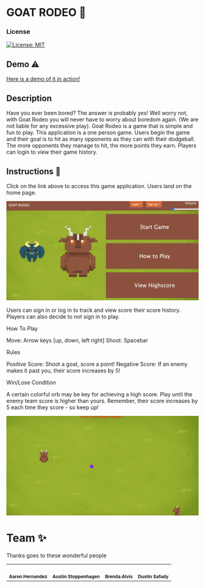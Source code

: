 # GOAT RODEO 🐐
### License
[![License: MIT](https://img.shields.io/badge/License-MIT-blue.svg)](https://opensource.org/licenses/MIT)

## Demo ⚠️
[Here is a demo of it in action!](https://courtsandrevival.herokuapp.com/game) 

## Description
Have you ever been bored? The answer is probably yes! Well worry not, with Goat Rodeo you will never have to worry about boredom again. (We are not liable for any excessive play). Goat Rodeo is a game that is simple and fun to play. This application is a one person game. Users begin the game and their goal is to hit as many opponents as they can with their dodgeball. The more opponents they manage to hit, the more points they earn. Players can login to view their game history.

## Instructions 📝
Click on the link above to access this game application. Users land on the home page. 

![landing page](./public/images/landing-page.jpeg)

Users can sign in or log in to track and view score their score history. Players can also decide to not sign in to play. 

How To Play

Move: Arrow keys [up, down, left right]
Shoot: Spacebar

Rules

Positive Score: Shoot a goat, score a point!
Negative Score: If an enemy makes it past you, their score increases by 5!

Win/Lose Condition

A certain colorful orb may be key for achieving a high score.
Play until the enemy team score is higher than yours.
Remember, their score increases by 5 each time they score - so keep up!

![game page](./public/images/game-page.jpeg)


# Team ✨

Thanks goes to these wonderful people 
<table>
  <tr>
<td align="center"><a href="https://github.com/aaronhdm"><img src="https://avatars.githubusercontent.com/u/107087837?v=4" width="100px;" alt=""/><br /><sub><b>Aaron Hernandez </b></sub></a></td>
<td align="center"><a href="https://github.com/DEAD-STOP"><img src="https://avatars.githubusercontent.com/u/95449958?v=4" width="100px;" alt=""/><br /><sub><b>Austin Stoppenhagen </b></sub></a></td>
<td align="center"><a href="https://github.com/bralvis2"><img src="https://avatars.githubusercontent.com/u/107074621?v=4" width="100px;" alt=""/><br /><sub><b>Brenda Alvis</b></sub></a></td>
<td align="center"><a href="https://github.com/Dusticcus"><img src="https://avatars.githubusercontent.com/u/105759495?v=4" width="100px;" alt=""/><br /><sub><b> Dustin Safady</b></sub></a></td>
 </tr>
</table>
